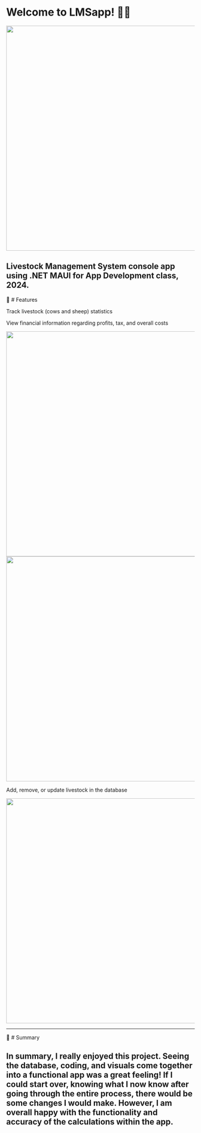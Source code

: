 # Welcome to LMSapp! 🐄🐑

<img src="https://github.com/yllomssim/LMSapp/assets/142194837/ace10514-7817-44bb-84f6-49362637948a" height="600">

Livestock Management System console app using .NET MAUI for App Development class, 2024.
---
🚀 # Features

Track livestock (cows and sheep) statistics

View financial information regarding profits, tax, and overall costs

<img src="https://github.com/yllomssim/LMSapp/assets/142194837/c2b30434-344f-4ede-ace5-9fe9865a148f" height="600">

<img src="https://github.com/yllomssim/LMSapp/assets/142194837/ab0789fc-ccd2-4435-8274-6578ed676fa2" height="600">

Add, remove, or update livestock in the database

<img src="https://github.com/yllomssim/LMSapp/assets/142194837/585f9cd9-7d96-4700-927e-e1a8cdc1a3ff" height="600">

---
💬 # Summary

In summary, I really enjoyed this project. Seeing the database, coding, and visuals come together into a functional app was a great feeling! If I could start over, knowing what I now know after going through the entire process, there would be some changes I would make. However, I am overall happy with the functionality and accuracy of the calculations within the app.
---
